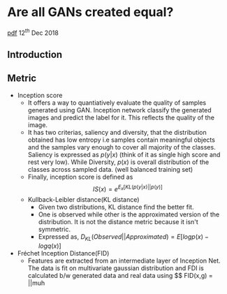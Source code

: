 
# Are all GANs created equal? 
[pdf](https://arxiv.org/pdf/1711.10337.pdf) 12$^{th}$ Dec 2018
## Introduction
## Metric
- Inception score 
	- It offers a way to quantiatively evaluate the quality of samples generated using GAN. Inception network classify the generated images and predict the label for it. This reflects the quality of the image.
	- It has two criterias, saliency and diversity, that the distribution obtained has low entropy i.e samples contain meaningful objects and the samples vary enough to cover all majority of the classes. Saliency is expressed as $p(y|x)$ (think of it as single high score and rest very low). While Diversity, $p(x)$ is overall distribution of the classes across sampled data. (well balanced training set)
	- Finally, inception score is defined as $$ IS(x) = e^{E_x[KL(p(y|x) || p(y)]}$$
	- Kullback-Leibler distance(KL distance)
		- Given two distributions, KL distance find the better fit. 
		- One is observed while other is the approximated version of the distribution. It is not the distance metric because it isn't symmetric.
		- Expressed as, $D_{KL} (Observed || Approximated) = E[log p(x) - log q(x)]$
- Fréchet Inception Distance(FID)
	- Features are extracted from an intermediate layer of Inception Net. The data is fit on multivariate gaussian distribution and FDI is calculated b/w generated data and real data using $$ FID(x,g) = ||muh
<!--stackedit_data:
eyJoaXN0b3J5IjpbLTE4Mjg0ODI3NzcsLTEyNzExNzc4NiwtMz
c5MTU1OTExLC01MDk5Mjg3ODMsOTMyMjQ1MTE5LC0xNTcyMzAx
MjI3LC0yNzE1MzY1MTZdfQ==
-->